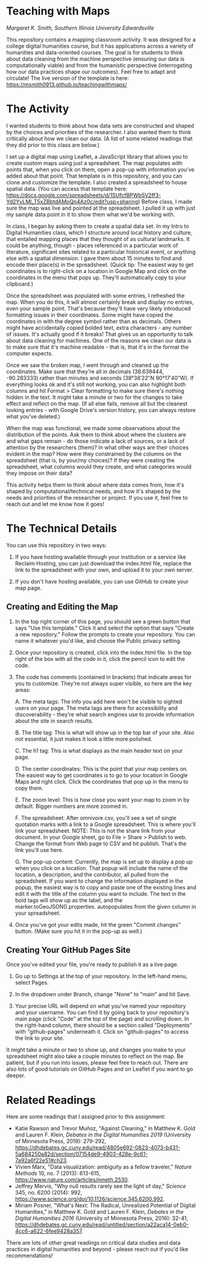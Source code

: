# Teaching with Maps
*Margaret K. Smith, Southern Illinois University Edwardsville*

This repository contains a mapping classroom activity. It was designed for a college digital humanities course, but it has applications across a variety of humanities and data-oriented courses. The goal is for students to think about data cleaning from the machine perspective (ensuring our data is computationally viable) and from the humanistic perspective (interrogating how our data practices shape our outcomes). Feel free to adapt and circulate! The live version of the template is here: https://msmith0913.github.io/teachingwithmaps/

# The Activity

I wanted students to think about how data sets are constructed and shaped by the choices and priorities of the researcher. I also wanted them to think critically about how we clean our data. (A list of some related readings that they did prior to this class are below.)

I set up a digital map using Leaflet, a JavaScript library that allows you to create custom maps using just a spreadsheet. The map populates with points that, when you click on them, open a pop-up with information you've added about that point. That template is in this repository, and you can clone and customize the template. I also created a spreadsheet to house spatial data. (You can access that template here: https://docs.google.com/spreadsheets/d/1SUfcfBPWb5V2ff3-Yd2YvLMl_T5xZBbtdAMoQn4Az0c/edit?usp=sharing) Before class, I made sure the map was live and pointed at the spreadsheet. I pulled it up with just my sample data point in it to show them what we'd be working with.

In class, I began by asking them to create a spatial data set. In my Intro to Digital Humanities class, which I structure around local history and culture, that entailed mapping places that they thought of as cultural landmarks. It could be anything, though - places referenced in a particular work of literature, significant sites related to a particular historical event, or anything else with a spatial dimension. I gave them about 15 minutes to find and encode their place(s) in the spreadsheet. (Quick tip: The easiest way to get coordinates is to right-click on a location in Google Map and click on the coordinates in the menu that pops up. They'll automatically copy to your clipboard.)

Once the spreadsheet was populated with some entries, I refreshed the map. When you do this, it will almost certainly break and display no entries, even your sample point. That's because they'll have very likely introduced formatting issues in their coordinates. Some might have copied the coordinates in with the degree symbol rather than as decimals. Others might have accidentally copied bolded text, extra characters - any number of issues. It's actually good if it breaks! That gives us an opportunity to talk about data cleaning for machines. One of the reasons we clean our data is to make sure that it's machine readable - that is, that it's in the format the computer expects. 

Once we saw the broken map, I went through and cleaned up the coordinates. Make sure that they're all in decimals (38.639444, -90.283333) rather than minutes and seconds (38°38′22″N 90°17′40″W). If everything looks ok and it's still not working, you can also highlight both columns and hit Format > Clear formatting to make sure there's nothing hidden in the text. It might take a minute or two for the changes to take effect and reflect on the map. (If all else fails, remove all but the cleanest looking entries - with Google Drive's version history, you can always restore what you've deleted.)

When the map was functional, we made some observations about the distribution of the points. Ask them to think about where the clusters are and what gaps remain - do those indicate a lack of sources, or a lack of attention by the researchers (them)? In what other ways are their choices evident in the map? How were they constrained by the columns on the spreadsheet (that is, by your/my choices)? If they were creating the spreadsheet, what columns would they create, and what categories would they impose on their data?

This activity helps them to think about where data comes from, how it's shaped by computational/technical needs, and how it's shaped by the needs and priorities of the researcher or project. If you use it, feel free to reach out and let me know how it goes!

# The Technical Details

You can use this repository in two ways:

1. If you have hosting available through your institution or a service like Reclaim Hosting, you can just download the index.html file, replace the link to the spreadsheet with your own, and upload it to your own server.

2. If you don't have hosting available, you can use GitHub to create your map page.

## Creating and Editing the Map

1. In the top right corner of this page, you should see a green button that says "Use this template." Click it and select the option that says "Create a new repository." Follow the prompts to create your repository. You can name it whatever you'd like, and choose the Public privacy setting.

2. Once your repository is created, click into the index.html file. In the top right of the box with all the code in it, click the pencil icon to edit the code.
   
3. The code has comments (contained in <!-- --> brackets) that indicate areas for you to customize. They're not always super visible, so here are the key areas:
   
   A. The meta tags: The info you add here won't be visible to sighted users on your page. The meta tags are there for accessibility and discoverability - they're what search engines use to provide information about the site in search results.
   
   B. The title tag: This is what will show up in the top bar of your site. Also not essential, it just makes it look a little more polished.
   
   C. The h1 tag: This is what displays as the main header text on your page.

   D. The center coordinates: This is the point that your map centers on. The easiest way to get coordinates is to go to your location in Google Maps and right click. Click the coordinates that pop up in the menu to copy them.
   
   E. The zoom level: This is how close you want your map to zoom in by default. Bigger numbers are more zoomed in.
   
   F. The spreadsheet: After omnivore.csv, you'll see a set of single quotation marks with a link to a Google spreadsheet. This is where you'll link your spreadsheet. NOTE: This is not the share link from your document. In your Google sheet, go to File > Share > Publish to web. Change the format from Web page to CSV and hit publish. That's the link you'll use here.
   
   G. The pop-up content: Currently, the map is set up to display a pop up when you click on a location. That popup will include the name of the location, a description, and the contributor, all pulled from the spreadsheet. If you want to change the information displayed in the popup, the easiest way is to copy and paste one of the existing lines and edit it with the title of the column you want to include. The text in the bold tags will show up as the label, and the marker.toGeoJSON().properties. autopopulates from the given column in your spreadsheet.

4. Once you've got your edits made, hit the green "Commit changes" button. (Make sure you hit it in the pop-up as well.)

## Creating Your GitHub Pages Site

Once you've edited your file, you're ready to publish it as a live page.

1. Go up to Settings at the top of your repository. In the left-hand menu, select Pages.
   
2. In the dropdown under Branch, change "None" to "main" and hit Save.

3. Your precise URL will depend on what you've named your repository and your username. You can find it by going back to your repository's main page (click "Code" at the top of the page) and scrolling down. In the right-hand column, there should be a section called "Deployments" with "github-pages" underneath it. Click on "github-pages" to access the link to your site.

It might take a minute or two to show up, and changes you make to your spreadsheet might also take a couple minutes to reflect on the map. Be patient, but if you run into issues, please feel free to reach out. There are also lots of good tutorials on GitHub Pages and on Leaflet if you want to go deeper. 

# Related Readings

Here are some readings that I assigned prior to this assignment:

- Katie Rawson and Trevor Muñoz, "Against Cleaning," in Matthew K. Gold and Lauren F. Klein, *Debates in the Digital Humanities 2019* (University of Minnesota Press, 2019): 279-292, https://dhdebates.gc.cuny.edu/read/4805e692-0823-4073-b431-5a684250a82d/section/07154de9-4903-428e-9c61-7a92a6f22e51#ch23.
- Vivien Marx, "Data visualization: ambiguity as a fellow traveler," *Nature Methods* 10, no. 7 (2013): 613-615, https://www.nature.com/articles/nmeth.2530.
- Jeffrey Mervis, "Why null results rarely see the light of day," *Science* 345, no. 6200 (2014): 992, https://www.science.org/doi/10.1126/science.345.6200.992.
- Miriam Posner, "What's Next: The Radical, Unrealized Potential of Digital Humanities," in Matthew K. Gold and Lauren F. Klein, *Debates in the Digital Humanities 2016* (University of Minnesota Press, 2016): 32-41, https://dhdebates.gc.cuny.edu/read/untitled/section/a22aca14-0eb0-4cc6-a622-6fee9428a357.

There are lots of other great readings on critical data studies and data practices in digital humanities and beyond - please reach out if you'd like recommendations!
